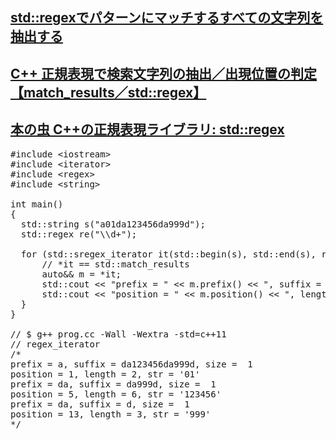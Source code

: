 ## [std::regexでパターンにマッチするすべての文字列を抽出する](https://onihusube.hatenablog.com/entry/2019/07/23/183851)
## [C++ 正規表現で検索文字列の抽出／出現位置の判定【match_results／std::regex】](https://marycore.jp/prog/cpp/std-regex-match-results-match-count/)
## [本の虫 C++の正規表現ライブラリ: std::regex](https://cpplover.blogspot.com/2015/01/c-stdregex.html)

<pre>
#include &lt;iostream&gt;
#include &lt;iterator&gt;
#include &lt;regex&gt;
#include &lt;string&gt;

int main()
{
  std::string s("a01da123456da999d");
  std::regex re("\\d+");

  for (std::sregex_iterator it(std::begin(s), std::end(s), re), end; it != end; ++it) {
      // *it == std::match_results
      auto&& m = *it;
      std::cout << "prefix = " << m.prefix() << ", suffix = " << m.suffix() << ", size =  " << m.size() << std::endl;
      std::cout << "position = " << m.position() << ", length = " << m.length() << ", str = '" << m.str() << '\'' << std::endl;
  }
}

// $ g++ prog.cc -Wall -Wextra -std=c++11
// regex_iterator
/*
prefix = a, suffix = da123456da999d, size =  1
position = 1, length = 2, str = '01'
prefix = da, suffix = da999d, size =  1
position = 5, length = 6, str = '123456'
prefix = da, suffix = d, size =  1
position = 13, length = 3, str = '999'
*/
</pre>
